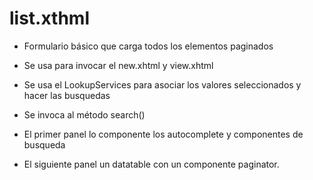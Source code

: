 # list.xthml

* Formulario básico que carga todos los elementos paginados
* Se usa para invocar el new.xhtml y view.xhtml

* Se usa el LookupServices para asociar los valores seleccionados y hacer las busquedas

* Se invoca al método search\(\)
* El primer panel lo componente los autocomplete y componentes de busqueda
* El siguiente panel un datatable con un componente paginator.



